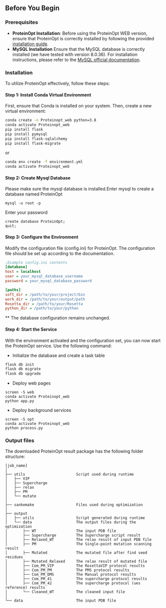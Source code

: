 ## Before You Begin

### Prerequisites

- **ProteinOpt Installation**: Before using the ProteinOpt WEB version, ensure that ProteinOpt is correctly installed by following the provided [installation guide](../README.md).
- **MySQL Installation** Ensure that the MySQL database is correctly installed (we have tested with version 8.0.36). For installation instructions, please refer to the [MySQL official documentation](https://dev.mysql.com/doc/).
  
### Installation
To utilize ProteinOpt effectively, follow these steps:

#### Step 1: Install Conda Virtual Environment
First, ensure that Conda is installed on your system. Then, create a new virtual environment:

```bash
conda create -n Proteinopt_web python=3.8
conda activate Proteinopt_web
pip install flask
pip install pymysql
pip install flask-sqlalchemy
pip install flask-migrate
```
or
```bash
conda env create -f environment.yml
conda activate Proteinopt_web
```

#### Step 2: Create Mysql Database
Please make sure the mysql database is installed.Enter mysql to create a database named ProteinOpt
```
mysql -u root -p
```
Enter your password
```
create database ProteinOpt;
quit;
```

#### Step 3: Configure the Environment
Modify the configuration file (config.ini) for ProteinOpt. The configuration file should be set up according to the documentation.
``` ini
;Example config.ini contents
[database]
host = localhost
user = your_mysql_database_username
password = your_mysql_database_password

[paths]
soft_dir = /path/to/your/project/bin
work_dir = /path/to/your/output/path
Rosetta_dir = /path/to/your/Rosetta
python_dir = /path/to/your/python
```
** The database configuration remains unchanged.


#### Step 4: Start the Service
With the environment activated and the configuration set, you can now start the ProteinOpt service. Use the following command:

* Initialize the database and create a task table
``` bash
flask db init
flask db migrate
flask db upgrade
```
* Deploy web pages
```
screen -S web
conda activate Proteinopt_web
python app.py
```
* Deploy background services
```
screen -S opt
conda activate Proteinopt_web
python process.py
```

### Output files
   The downloaded ProteinOpt result package has the following folder structure:

   ``` 
   [job_name]
   │
   ├── utils                       Script used during runtime
   │   ├── VIP             
   │   ├── Supercharge     
   │   ├── relax           
   │   ├── PM              
   │   └── mutate          
   │
   ├── sankemake                   Files used during optimization
   │
   ├── output
   │   ├── utils                   Script generated during runtime
   │   └── data                    The output files during the optimization
   │       ├── WT                  The input PDB file
   │       ├── Supercharge         The Supercharge script result 
   │       ├── Relaxed_WT          The relax result of input PDB file
   │       ├── PM                  The Single-point mutation scanning result
   │       ├── Mutated             The mutated file after find seed residues
   │       ├── Mutated_Relaxed     The relax result of mutated file
   │       ├── Com_PM_VIP          The RosettaVIP protocol results
   │       ├── Com_PM_PM           The PMS protocol results
   │       ├── Com_PM_DMS          The Manual protocol results
   │       ├── Com_PM_41           The supercharge protocol results
   │       ├── Com_PM_42           The supercharge protocol (ues reference) results
   │       └── Cleaned_WT          The cleaned input file
   │
   └── data                        The input PDB file
   ```
